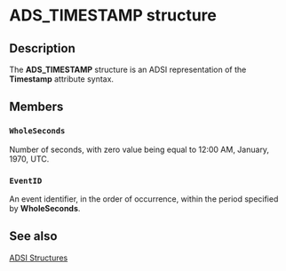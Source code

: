 # ADS_TIMESTAMP structure

## Description

The **ADS_TIMESTAMP** structure is an ADSI representation of the **Timestamp** attribute syntax.

## Members

### `WholeSeconds`

Number of seconds, with zero value being equal to 12:00 AM, January, 1970, UTC.

### `EventID`

An event identifier, in the order of occurrence, within the period specified by **WholeSeconds**.

## See also

[ADSI Structures](https://learn.microsoft.com/windows/desktop/ADSI/adsi-structures)